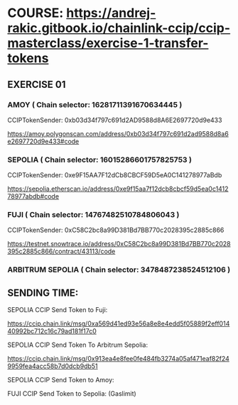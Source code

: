 # COURSE: https://andrej-rakic.gitbook.io/chainlink-ccip/ccip-masterclass/exercise-1-transfer-tokens

## EXERCISE 01

### AMOY ( Chain selector: 16281711391670634445 )

CCIPTokenSender: 0xb03d34f797c691d2AD9588d8A6E2697720d9e433

https://amoy.polygonscan.com/address/0xb03d34f797c691d2ad9588d8a6e2697720d9e433#code


### SEPOLIA ( Chain selector: 16015286601757825753 )

CCIPTokenSender: 0xe9F15AA7F12dCb8CBCF59D5eA0C141278977aBdb

https://sepolia.etherscan.io/address/0xe9f15aa7f12dcb8cbcf59d5ea0c141278977abdb#code

### FUJI ( Chain selector: 14767482510784806043 )

CCIPTokenSender: 0xC58C2bc8a99D381Bd7BB770c2028395c2885c866

https://testnet.snowtrace.io/address/0xC58C2bc8a99D381Bd7BB770c2028395c2885c866/contract/43113/code

### ARBITRUM SEPOLIA ( Chain selector: 3478487238524512106 )

## SENDING TIME: 

SEPOLIA CCIP Send Token to Fuji:

https://ccip.chain.link/msg/0xa569d41ed93e56a8e8e4edd5f05889f2eff01440992bc712c16c79ad181f17c0

SEPOLIA CCIP Send Token To Arbitrum Sepolia:

https://ccip.chain.link/msg/0x913ea4e8fee0fe484fb3274a05af471eaf82f249959fea4acc58b7d0dcb9db51

SEPOLIA CCIP Send Token to Amoy:

FUJI CCIP Send Token to Sepolia: (Gaslimit)


